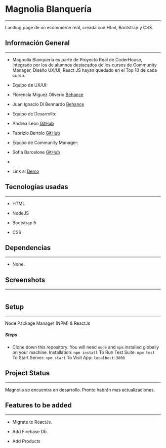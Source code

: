Magnolia Blanquería
================

* * *

Landing page de un ecommerce real, creada con Html, Bootstrap y CSS.

Información General
-------------------

* * *

*  Magnolia Blanquería es parte de Proyecto Real de CoderHouse, integrado por los de alumnos destacados de los cursos de Community Manager, Diseño UX/UI, React JS  hayan quedado en el Top 10 de cada curso.

*  Equipo de UX/UI:
*  Florencia Miguez Oliverio [Behance](https://www.behance.net/florenciamiguez)
*  Juan Ignacio Di Bennardo [Behance](https://www.behance.net/juanignacio6)

*  Equipo de Desarrollo:
*  Andrea León [GitHub](https://github.com/AndreaLeonFandinoE)
*  Fabrizio Bertolo [GitHub](https://www.behance.net/juanignacio6)

*  Equipo de Community Manager:
*  Sofia Barcelone [GitHub]()




*  
*  Link al [Demo](https://fabrizionb.github.io/Magnolia/)

Tecnologías usadas
-----------------

* * *

*   HTML

*   NodeJS

*   Bootstrap 5

*   CSS


Dependencias 
-------------

* * *

*   None.



Screenshots
-----------

* * *

![]()

Setup
-----

* * *

Node Package Manager (NPM) & ReactJs

##### Steps

*   Clone down this repository. You will need `node` and `npm` installed globally on your machine. Installation: `npm install` To Run Test Suite: `npm test` To Start Server: `npm start` To Visit App: `localhost:3000`

Project Status
--------------

* * *

Magnolia se encuentra en desarrollo. Pronto habrán mas actualizaciones.

Features to be added
--------------------------

* * *

*   Migrate to ReactJs.

*   Add Firebase Db.

*   Add Products

